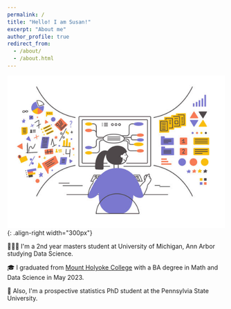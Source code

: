```yaml
---
permalink: /
title: "Hello! I am Susan!"
excerpt: "About me"
author_profile: true
redirect_from: 
  - /about/
  - /about.html
---
```


![](/images/data_science.jpeg){: .align-right width="300px"}

👩🏻‍🎓 I'm a 2nd year masters student at University of Michigan, Ann Arbor studying Data Science.

🎓 I graduated from [Mount Holyoke College](https://www.mtholyoke.edu/) with a BA degree in Math and Data Science in May 2023.

💼 Also, I'm a prospective statistics PhD student at the Pennsylvia State University. 
